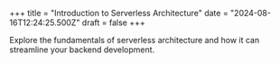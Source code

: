+++
title = "Introduction to Serverless Architecture"
date = "2024-08-16T12:24:25.500Z"
draft = false
+++

  Explore the fundamentals of serverless architecture and how it can streamline your backend development.
        